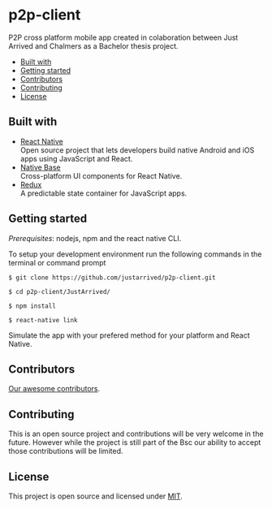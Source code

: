 # p2p-client
P2P cross platform mobile app created in colaboration between Just Arrived and Chalmers as a Bachelor thesis project.

* [Built with](#built-with)
* [Getting started](#getting-started)
* [Contributors](#contributors)
* [Contributing](#contributing)
* [License](#license)

## Built with
* [React Native](https://facebook.github.io/react-native/)<br/>
Open source project that lets developers build native Android and iOS apps using JavaScript and React.
* [Native Base](http://nativebase.io/)<br/>
Cross-platform UI components for React Native.
* [Redux](http://redux.js.org/)<br/>
A predictable state container for JavaScript apps.

## Getting started
_Prerequisites_: nodejs, npm and the react native CLI.<br/>

To setup your development environment run the following commands in the terminal or command prompt
```
$ git clone https://github.com/justarrived/p2p-client.git

$ cd p2p-client/JustArrived/

$ npm install

$ react-native link
```
Simulate the app with your prefered method for your platform and React Native.

## Contributors

[Our awesome contributors](https://github.com/justarrived/p2p-client/graphs/contributors).

## Contributing

This is an open source project and contributions will be very welcome in the future. However while the project is still part of the Bsc our ability to accept those contributions will be limited.

## License

This project is open source and licensed under [MIT](LICENSE).
